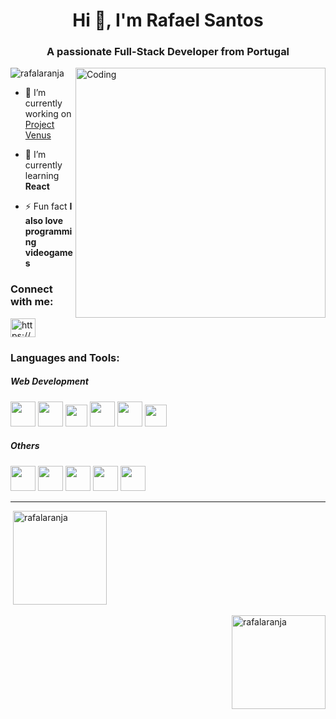 <h1 align="center">Hi 👋, I'm Rafael Santos</h1>
<h3 align="center">A passionate Full-Stack Developer from Portugal</h3>
<img align="right" alt="Coding" width="400" src="https://camo.githubusercontent.com/c1dcb74cc1c1835b1d716f5051499a2814c683c806b15f04b0eba492863703e9/68747470733a2f2f63646e2e6472696262626c652e636f6d2f75736572732f3733303730332f73637265656e73686f74732f363538313234332f6176656e746f2e676966">

<p align="left"> <img src="https://komarev.com/ghpvc/?username=rafalaranja&label=Profile%20views&color=0e75b6&style=flat" alt="rafalaranja" /> </p>

- 🔭 I’m currently working on [Project Venus](https://github.com/rafalaranja/projectvenus)

- 🌱 I’m currently learning **React**

- ⚡ Fun fact **I also love programming videogames**

<h3 align="left">Connect with me:</h3>
<p align="left">
<a href="https://linkedin.com/in/rafael-santos-ei/" target="blank"><img align="center" src="https://raw.githubusercontent.com/rahuldkjain/github-profile-readme-generator/master/src/images/icons/Social/linked-in-alt.svg" alt="https://www.linkedin.com/in/rafael-santos-ei/" height="30" width="40" /></a>
</p>

<h3 align="left">Languages and Tools:</h3>
<h5>Web Development</h5>

<p align="left">
<img width="40" height="40" src="https://cdn.jsdelivr.net/gh/devicons/devicon/icons/html5/html5-plain-wordmark.svg" />
<img width="40" height="40" src="https://cdn.jsdelivr.net/gh/devicons/devicon/icons/css3/css3-plain-wordmark.svg" />
<img width="35" height="35" src="https://cdn.jsdelivr.net/gh/devicons/devicon/icons/javascript/javascript-plain.svg" />
<img width="40" height="40" src="https://cdn.jsdelivr.net/gh/devicons/devicon/icons/php/php-plain.svg" />
<img width="40" height="40" src="https://cdn.jsdelivr.net/gh/devicons/devicon/icons/bootstrap/bootstrap-plain.svg" />
<img width="35" height="35" src="https://cdn.jsdelivr.net/gh/devicons/devicon/icons/laravel/laravel-plain.svg" />
</p>

<h5>Others</h5>

<p align="left">
<img width="40" height="40" src="https://cdn.jsdelivr.net/gh/devicons/devicon/icons/c/c-original.svg" />
<img width="40" height="40" src="https://cdn.jsdelivr.net/gh/devicons/devicon/icons/csharp/csharp-original.svg" />
<img width="40" height="40" src="https://cdn.jsdelivr.net/gh/devicons/devicon/icons/java/java-original.svg" />
<img width="40" height="40" src="https://cdn.jsdelivr.net/gh/devicons/devicon/icons/python/python-original.svg" />
<img width="40" height="40" src="https://cdn.jsdelivr.net/gh/devicons/devicon/icons/unity/unity-original.svg" />
</p>

<hr>
<!--
<p><img align="left" src="https://github-readme-stats.vercel.app/api/top-langs?username=rafalaranja&show_icons=true&locale=en&layout=compact" alt="rafalaranja" /></p>
-->
<p>&nbsp;<img height=150 src="https://github-readme-stats.vercel.app/api?username=rafalaranja&show_icons=true&locale=en" alt="rafalaranja" /></p>

<p><img height=150 align="right" src="https://github-readme-streak-stats.herokuapp.com/?user=rafalaranja&" alt="rafalaranja" /></p>
